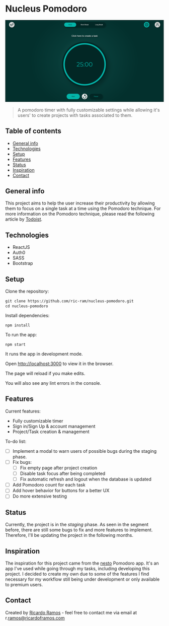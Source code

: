 # Nucleus Pomodoro

![Example screenshot](./images/screenshot-nucleus.png)

> A pomodoro timer with fully customizable settings while allowing it's users' to create projects with tasks associated to them.

## Table of contents

- [General info](#general-info)
- [Technologies](#technologies)
- [Setup](#setup)
- [Features](#features)
- [Status](#status)
- [Inspiration](#inspiration)
- [Contact](#contact)

## General info

This project aims to help the user increase their productivity by allowing them to focus on a single task at a time using the Pomodoro technique. For more information on the Pomodoro technique, please read the following article by [Todoist](https://todoist.com/productivity-methods/pomodoro-technique).

## Technologies

- ReactJS
- Auth0
- SASS
- Bootstrap

## Setup

Clone the repository:

~~~linux
git clone https://github.com/ric-ram/nucleus-pomodoro.git
cd nucleus-pomodoro
~~~

Install dependencies:

~~~linux
npm install
~~~

To run the app:

~~~linux
npm start
~~~

It runs the app in development mode.

Open <http://localhost:3000> to view it in the browser.

The page will reload if you make edits.

You will also see any lint errors in the console.

## Features

Current features:

- Fully customizable timer
- Sign in/Sign Up & account management
- Project/Task creation & management

To-do list:

- [ ] Implement a modal to warn users of possible bugs during the staging phase.
- [ ] Fix bugs:
  - [ ] Fix empty page after project creation
  - [ ] Disable task focus after being completed
  - [ ] Fix automatic refresh and logout when the database is updated
- [ ] Add Pomodoro count for each task
- [ ] Add hover behavior for buttons for a better UX
- [ ] Do more extensive testing

## Status

Currently, the project is in the _staging_ phase. As seen in the segment before, there are still some bugs to fix and more features to implement. Therefore, I'll be updating the project in the following months.

## Inspiration

The inspiration for this project came from the [nesto](https://nesto.cc/) Pomodoro app. It's an app I've used while going through my tasks, including developing this project. I decided to create my own due to some of the features I find necessary for my workflow still being under development or only available to premium users.

## Contact

Created by [Ricardo Ramos](https://github.com/ric-ram/) - feel free to contact me via email at r.[ramos@ricardoframos.com](mailto:ramos@ricardoframos.com)

